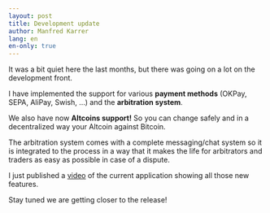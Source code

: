 ```yaml
---
layout: post
title: Development update
author: Manfred Karrer
lang: en
en-only: true
---
```

It was a bit quiet here the last months, but there was going on a lot on the development front.

I have implemented the support for various **payment methods** (OKPay, SEPA, AliPay, Swish, …) and the **arbitration system**.

We also have now **Altcoins support!** So you can change safely and in a decentralized way your Altcoin against Bitcoin.

The arbitration system comes with a complete messaging/chat system so it is integrated to the process in a way that it makes the life for arbitrators and traders as easy as possible in case of a dispute.

I just published a [video][1] of the current application showing all those new features.

Stay tuned we are getting closer to the release!

[1]: https://vimeo.com/131086362
